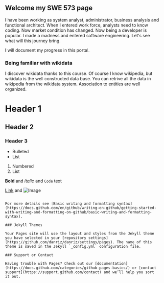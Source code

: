 ## Welcome my SWE 573 page

I have been working as system analyst, administrator, business analysis and functional architect. When I entered work force, analysts need to know coding. Now market condition has changed. Now being a developer is popular. I made a madness and entered software engineering. Let's see what will this journey bring.

I will document my progress in this portal.

### Being familiar with wikidata

I discover wikidata thanks to this course. Of course I know wikipedia, but wikidata is the well constructed data base. You can retrive all the data in wikipedia from the wikidata system. Association to entities are well organized.







# Header 1
## Header 2
### Header 3

- Bulleted
- List

1. Numbered
2. List

**Bold** and _Italic_ and `Code` text

[Link](url) and ![Image](src)
```

For more details see [Basic writing and formatting syntax](https://docs.github.com/en/github/writing-on-github/getting-started-with-writing-and-formatting-on-github/basic-writing-and-formatting-syntax).

### Jekyll Themes

Your Pages site will use the layout and styles from the Jekyll theme you have selected in your [repository settings](https://github.com/danriz/danriz/settings/pages). The name of this theme is saved in the Jekyll `_config.yml` configuration file.

### Support or Contact

Having trouble with Pages? Check out our [documentation](https://docs.github.com/categories/github-pages-basics/) or [contact support](https://support.github.com/contact) and we’ll help you sort it out.
